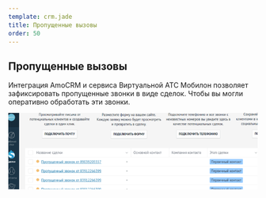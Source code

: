 ```yaml
--- 
template: crm.jade
title: Пропущенные вызовы
order: 50
---
```


## Пропущенные вызовы

Интеграция AmoCRM и сервиса Виртуальной АТС Мобилон позволяет зафиксировать пропущенные звонки в виде сделок. Чтобы вы могли оперативно обработать эти звонки.

![](images/missed_calls.png)